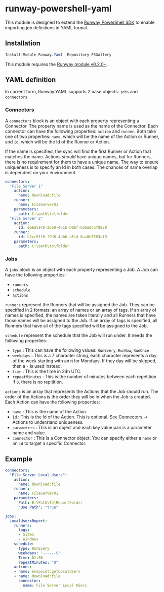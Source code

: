 # runway-powershell-yaml

This module is designed to extend the [Runway PowerShell SDK](https://github.com/runway-software/runway-powershell) to enable importing job definitions in YAML format.

## Installation

```powershell
Install-Module Runway.Yaml -Repository PSGallery
```

This module requires the [Runway module v0.2.0+](https://github.com/runway-software/runway-powershell).

## YAML definition

In current form, Runway.YAML supports 2 base objects: `jobs` and `connectors`.

### Connectors

A `connectors` block is an object with each property representing a Connector. The property name is used as the name of the Connector. Each connector can have the following properties: `action` and `runner`. Both take one of two properties: `name`, which will be the name of the Action or Runner, and `id`, which will be the Id of the Runner or Action.

If the name is specified, the sync will find the first Runner or Action that matches the name. Actions _should_ have unique names, but for Runners, there is no requirement for them to have a unique name. The way to ensure uniqueness is to specify an Id in both cases. The chances of name overlap is dependent on your environment.

```yaml
connectors:
  "File Server 1"
    action:
      name: download:file
    runner:
      name: FileServer01
    parameters:
      path: C:\path\to\folder
  "File Server 2"
    action:
      id: eb6d5978-25e8-451b-b0bf-6d6e2c6f8820
    runner:
      id: b2cc01f6-f9d6-4db0-b5fd-0aa8e7683af9
    parameters:
      path: C:\path\to\folder
```

### Jobs

A `jobs` block is an object with each property representing a Job. A Job can have the following properties:

- `runners`
- `schedule`
- `actions`

`runners` represent the Runners that will be assigned the Job. They can be specified in 2 formats: an array of names or an array of tags. If an array of names is specified, the names are taken literally and all Runners that have those names will be assigned to the Job. If an array of tags is specified, all Runners that have all of the tags specified will be assigned to the Job.

`schedule` represent the schedule that the Job will run under. It needs the following properties:

- `type` : This can have the following values: `RunEvery`, `RunNow`, `RunOnce`
- `weekdays` : This is a 7 character string, each character represents a day of the week starting with an `M` for Mondays. If they day will be skipped, then a `-` is used instead.
- `time` : This is the time in 24h UTC.
- `repeatMinutes` : This is the number of minutes between each repetition. If `0`, there is no repitition.

`actions` is an array that represents the Actions that the Job should run. The order of the Actions is the order they will be in when the Job is created. Each Action can have the following properties:

- `name` : This is the name of the Action.
- `id` : This is the Id of the Action. This is optional. See Connectors -> Actions to understand uniqueness.
- `parameters` : This is an object and each key value pair is a parameter name and value.
- `connector` : This is a Connector object. You can specify either a `name` or an `id` to target a specific Connector.

## Example

```yaml
connectors:
  "File Server Local Users":
    action:
      name: download:file
    runner:
      name: FileServer01
    parameters:
      Path: E:\Path\To\ReportFolder
      "Use Path": "true"

jobs:
  LocalUsersReport:
    runners:
      tags:
      - Site1
      - Windows
    schedule:
      type: RunEvery
      weekdays: '------S'
      Time: 01:00
      repeatMinutes: "0"
    actions:
    - name: endpoint:getLocalUsers
    - name: download:file
      connector:
        name: File Server Local USers
```